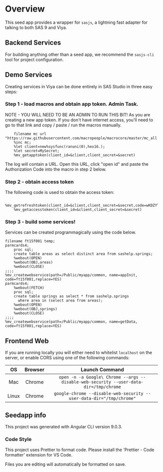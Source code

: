 # Overview

This seed app provides a wrapper for `sasjs`, a lightning fast adapter for talking to both SAS 9 and Viya.

## Backend Services

For building anything other than a seed app, we recommend the `sasjs-cli` tool for project configuration.  

## Demo Services

Creating services in Viya can be done entirely in SAS Studio in three easy steps:

### Step 1 - load macros and obtain app token. Admin Task.

NOTE - YOU WILL NEED TO BE AN ADMIN TO RUN THIS BIT! As you are creating a new app token.
If you don't have internet access, you'll need to go to that link and copy / paste / run the macros manually.

```
    filename mc url "https://raw.githubusercontent.com/macropeople/macrocore/master/mc_all.sas";
    %inc mc;
    %let client=new%sysfunc(ranuni(0),hex16.);
    %let secret=MySecret;
    %mv_getapptoken(client_id=&client,client_secret=&secret)
```

The log will contain a URL. Open this URL, click "open id" and paste the Authorization Code into the macro in step 2 below.

### Step 2 - obtain access token

The following code is used to obtain the access token:

```
    %mv_getrefreshtoken(client_id=&client,client_secret=&secret,code=wKDZYTEPK6)
    %mv_getaccesstoken(client_id=&client,client_secret=&secret)
```

### Step 3 - build some services!

Services can be created programmagically using the code below.

```
filename ft15f001 temp;
parmcards4;
    proc sql;
    create table areas as select distinct area from sashelp.springs;
    %webout(OPEN)
    %webout(OBJ,areas)
    %webout(CLOSE)
;;;;
%mv_createwebservice(path=/Public/myapp/common, name=appInit, code=ft15f001,replace=YES)
parmcards4;
    %webout(FETCH)
    proc sql;
    create table springs as select * from sashelp.springs
      where area in (select area from areas);
    %webout(OPEN)
    %webout(OBJ,springs)
    %webout(CLOSE)
;;;;
%mv_createwebservice(path=/Public/myapp/common, name=getData, code=ft15f001,replace=YES)
```

## Frontend Web

If you are running locally you will either need to whitelist `localhost` on the server, or enable CORS using one of the following commands:

| OS    | Browser | Launch Command|
|:---:|:---:|:--:|
| Mac   | Chrome  | `open -n -a Google\ Chrome --args --disable-web-security --user-data-dir=/tmp/chrome` |
| Linux | Chrome  | `google-chrome --disable-web-security --user-data-dir="/tmp/chrome"`|


## Seedapp info


This project was generated with Angular CLI version 9.0.3.


### Code Style

This project uses Prettier to format code.
Please install the 'Prettier - Code formatter' extension for VS Code.

Files you are editing will automatically be formatted on save.

